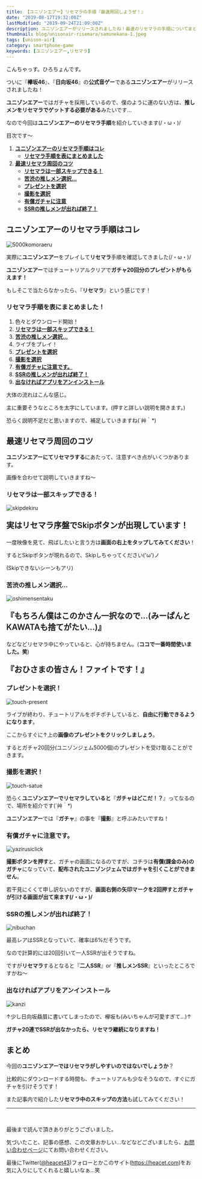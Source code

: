 ```yaml
---
title: 【ユニゾンエアー】リセマラの手順『最速周回しようぜ！』
date: "2019-08-17T19:32:00Z"
lastModified: "2019-09-24T21:09:00Z"
description: ユニゾンエアーがリリースされましたね！最速のリセマラの手順についてまとめました。チュートリアルをスキップする方法があることを知っていましたか？実はあるんです！他にもガチャの引く方法なども載せています。どうぞご覧ください。
thumbnail: blog/unisonair-risemara/samunekana-1.jpeg
tags: [unison-air]
category: smartphone-game
keywords: [ユニゾンエアー,リセマラ]
---
```


こんちゃっす。ひろちょんです。

ついに『<span style="font-weight: bold;">欅坂46</span>』、『<span style="font-weight: bold;">日向坂46</span>』の<span style="font-weight: bold;">公式音ゲー</span>である<strong>ユニゾンエアー</strong>がリリースされましたね！

<strong>ユニゾンエアー</strong>ではガチャを採用しているので、僕のように運のない方は、<span style="font-weight: bold;">推しメンを<strong>リセマラ</strong>でゲットする必要がある</span>みたいです…

なので今回は<strong>ユニゾンエアーのリセマラ</strong><span style="font-weight: bold;">手順</span>を紹介していきます(/・ω・)/

目次です～
<ol>
	<li><a href="#h-jump1"><b><strong>ユニゾンエアーのリセマラ</strong>手順はコレ</b></a>
	<ul>
		<li><a href="#h-jump11"><b><strong>リセマラ</strong>手順を表にまとめました</b></a></li>
	</ul>
	</li>
	<li><a href="#h-jump2"><b>最速<strong>リセマラ</strong>周回のコツ</b></a>
	<ul>
		<li><a href="#h-jump21"><b><strong>リセマラ</strong>は一部スキップできる！</b></a></li>
		<li><a href="#h-jump22"><b>苦渋の推しメン選択…</b></a></li>
		<li><a href="#h-jump23"><b>プレゼントを選択</b></a></li>
		<li><a href="#h-jump24"><b>撮影を選択</b></a></li>
		<li><a href="#h-jump25"><b>有償ガチャに注意</b></a></li>
		<li><a href="#h-jump26"><b>SSRの推しメンが出れば終了！</b></a></li>
	</ul>
	</li>
</ol>

<h2 id="h-jump1">ユニゾンエアーのリセマラ手順はコレ</h2>

![5000komoraeru](./5000komoraeru.jpeg)

実際に<strong>ユニゾンエアー</strong>をプレイして<strong>リセマラ</strong>手順を確認してきました(/・ω・)/

<strong>ユニゾンエアー</strong>ではチュートリアルクリアで<span style="font-weight: bold;">ガチャ20回分のプレゼントがもらえます！</span>

もしそこで当たらなかったら、『<strong>リセマラ</strong>』という感じです！

<h3 id="h-jump11">リセマラ手順を表にまとめました！</h3>
<ol>
	<li>色々とダウンロード開始！</li>
	<li><a href="#h-jump21"><b><strong>リセマラ</strong>は一部スキップできる！</b></a></li>
	<li><a href="#h-jump22"><b>苦渋の推しメン選択…</b></a></li>
	<li>ライブをプレイ！</li>
	<li><a href="#h-jump23"><b>プレゼントを選択</b></a></li>
	<li><a href="#h-jump24"><b>撮影を選択</b></a></li>
	<li><a href="#h-jump25"><b>有償ガチャに注意です。</b></a></li>
	<li><a href="#h-jump26"><b>SSRの推しメンが出れば終了！</b></a></li>
	<li><a href="#h-jump27"><b>出なければアプリをアンインストール</b></a></li>
</ol>

大体の流れはこんな感じ。

主に重要そうなところを太字にしています。(押すと詳しい説明を開きます。)

恐らく説明不足だと思いますので、補足していきますね(´艸｀*)

<h2 id="h-jump2">最速リセマラ周回のコツ</h2>

<strong>ユニゾンエアーにてリセマラする</strong>にあたって、注意すべき点がいくつかあります。

画像を合わせて説明していきますね～

<h3 id="h-jump21">リセマラは一部スキップできる！</h3>

![skipdekiru](./skipdekiru.jpeg)

<p style="font-size: 150%;font-weight: 600;">実はリセマラ序盤でSkipボタンが出現しています！</p>

一度映像を見て、飛ばしたいと言う方は<span style="font-weight: bold;">画面の右上をタップしてみてください</span>！

するとSkipボタンが現れるので、Skipしちゃってください('ω')ノ

(Skipできないシーンもアリ)

<h3 id="h-jump22">苦渋の推しメン選択…</h3>

![oshimensentaku](./oshimensentaku.jpeg)

<p style="font-size: 150%;font-weight: 600;">『もちろん僕はこのかさん一択なので…(みーぱんとKAWATAも捨てがたい…)』</p>

などなどリセマラ中にやっていると、心が持ちません。(<span style="font-weight: bold;">ココで一番時間使いました。笑</span>)

<p style="font-size: 150%;font-weight: 600;">『おひさまの皆さん！ファイトです！』</p>

<h3 id="h-jump23">プレゼントを選択！</h3>

![touch-present](./touch-present.jpeg)

ライブが終わり、チュートリアルをポチポチしていると、<span style="font-weight: bold;">自由に行動できるようになります</span>。

ここからすぐに↑上の<span style="font-weight: bold;">画像のプレゼントをクリックしましょう</span>。

するとガチャ20回分(ユニゾンジェム5000個)のプレゼントを受け取ることができます。

<h3 id="h-jump24">撮影を選択！</h3>

![touch-satue](./touch-satue.jpeg)

恐らく<strong>ユニゾンエアーでリセマラしていると</strong>『<span style="font-weight: bold;">ガチャはどこだ！？</span>』ってなるので、場所を紹介です(´艸｀*)

<strong>ユニゾンエアー</strong>では『<span style="font-weight: bold;">ガチャ</span>』の事を『<span style="font-weight: bold;">撮影</span>』と呼ぶみたいですね！

<h3 id="h-jump25">有償ガチャに注意です。</h3>

![yazirusiclick](./yazirusiclick.jpeg)

<span style="font-weight: bold;">撮影ボタンを押す</span>と、ガチャの画面になるのですが、コチラは<span style="font-weight: bold;">有償(課金のみ)のガチャ</span>になっていて、<span style="font-weight: bold;">配布されたユニゾンジェムではガチャを引くことができません</span>。

若干見にくくて申し訳ないのですが、<span style="font-weight: bold;">画面右側の矢印マークを2回押すとガチャが引ける画面が出て来ます(/・ω・)/</span>

<h3 id="h-jump26">SSRの推しメンが出れば終了！</h3>

![nibuchan](./nibuchan.jpeg)

最高レアはSSRとなっていて、確率は6%だそうです。

なので計算的には20回引いて一人SSRが出そうですね。

ですが<strong>リセマラ</strong>するとなると『<strong>二人SSR</strong>』or『<strong>推しメンSSR</strong>』といったところですかね～

<h3 id="h-jump27">出なければアプリをアンインストール</h3>

![kanzi](./kanzi.jpeg)

↑少し日向坂贔屓に書いてしまったので、欅坂も(みいちゃんが可愛すぎて…)↑

<span style="font-weight: bold;">ガチャ20連でSSRが出なかったら、<strong>リセマラ</strong>継続になりますね！</span>

<h2>まとめ</h2>

今回の<strong>ユニゾンエアーではリセマラ</strong><span style="font-weight: bold;">がしやすいのではないでしょうか</span>？

比較的にダウンロードする時間も、チュートリアルも少なそうなので、すぐにガチャを引けそうです！

また記事内で紹介した<strong>リセマラ</strong><span style="font-weight: bold;">中のスキップの方法</span>も試してみてください！

<hr />

<br />

最後まで読んで頂きありがとうございました。

気づいたこと、記事の感想、この文章おかしい…などなどございましたら、<a href="/contact-form/">お問い合わせページ</a>にてお問い合わせください。

最後にTwitter([@heacet43](https://twitter.com/heacet43))フォローとかこのサイト(https://heacet.com)をお気に入りにしてくれると嬉しいなぁ…笑
